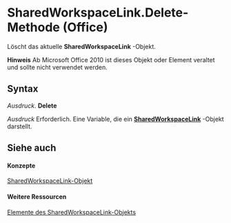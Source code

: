 
# SharedWorkspaceLink.Delete-Methode (Office)

Löscht das aktuelle  **SharedWorkspaceLink** -Objekt.


 **Hinweis**  Ab Microsoft Office 2010 ist dieses Objekt oder Element veraltet und sollte nicht verwendet werden.


## Syntax

 _Ausdruck_. **Delete**

 _Ausdruck_ Erforderlich. Eine Variable, die ein **[SharedWorkspaceLink](eb36dbed-fc41-08df-3cbc-affbaf5f9784.md)** -Objekt darstellt.


## Siehe auch


#### Konzepte


[SharedWorkspaceLink-Objekt](eb36dbed-fc41-08df-3cbc-affbaf5f9784.md)
#### Weitere Ressourcen


[Elemente des SharedWorkspaceLink-Objekts](http://msdn.microsoft.com/library/fa8d7312-77cc-77b7-14ca-a6aa7f63fa7b%28Office.15%29.aspx)